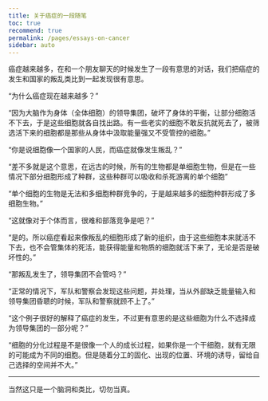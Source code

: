 ```yaml
---
title: 关于癌症的一段随笔
toc: true
recommend: true
permalink: /pages/essays-on-cancer
sidebar: auto
---
```


癌症越来越多，在和一个朋友聊天的时候发生了一段有意思的对话，我们把癌症的发生和国家的叛乱类比到一起发现很有意思。

“为什么癌症现在越来越多？”

“因为大脑作为身体（全体细胞）的领导集团，破坏了身体的平衡，让部分细胞活不下去，于是这些细胞就各自找出路。有一些老实的细胞不敢反抗就死去了，被筛选活下来的细胞都是那些从身体中汲取能量强又不受管控的细胞。”

“你是说细胞像一个国家的人民，而癌症就像发生叛乱？”

“差不多就是这个意思，在远古的时候，所有的生物都是单细胞生物，但是在一些情况下部分细胞形成了种群，这些种群可以吸收和杀死游离的单个细胞”

“单个细胞的生物是无法和多细胞种群竞争的，于是越来越多的细胞种群形成了多细胞生物。”

“这就像对于个体而言，很难和部落竞争是吧？”

“是的。所以癌症看起来像叛乱的细胞形成了新的组织，由于这些细胞本来就活不下去，也不会管集体的死活，能获得能量和物质的细胞就活下来了，无论是否是破坏性的。”

“那叛乱发生了，领导集团不会管吗？”

“正常的情况下，军队和警察会发现这些问题，并处理，当从外部缺乏能量输入和领导集团昏聩的时候，军队和警察就顾不上了。”

“这个例子很好的解释了癌症的发生，不过更有意思的是这些细胞为什么不选择成为领导集团的一部分呢？”

“细胞的分化过程是不是很像一个人的成长过程，如果你是一个干细胞，就有无限的可能成为不同的细胞。但是随着分工的固化、出现的位置、环境的诱导，留给自己选择的空间并不大。”

-------

当然这只是一个脑洞和类比，切勿当真。

